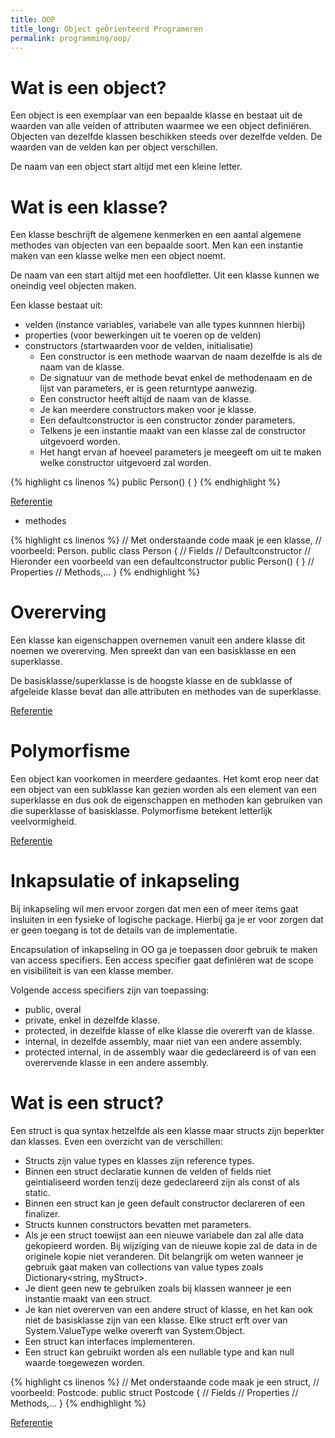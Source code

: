 ```yaml
---
title: OOP
title_long: Object geÖrienteerd Programeren
permalink: programming/oop/
---
```


# Wat is een object?
Een object is een exemplaar van een bepaalde klasse en bestaat uit de waarden van alle velden of attributen waarmee we een object definiëren. Objecten van dezelfde klassen beschikken steeds over dezelfde velden. De waarden van de velden kan per object verschillen.

De naam van een object start altijd met een kleine letter.

# Wat is een klasse?
Een klasse beschrijft de algemene kenmerken en een aantal algemene methodes van objecten van een bepaalde soort.
Men kan een instantie maken van een klasse welke men een object noemt.

De naam van een start altijd met een hoofdletter.
Uit een klasse kunnen we oneindig veel objecten maken.

Een klasse bestaat uit:
- velden (instance variables, variabele van alle types kunnnen hierbij)
- properties (voor bewerkingen uit te voeren op de velden)
- constructors (startwaarden voor de velden, initialisatie)
    - Een constructor is een methode waarvan de naam dezelfde is als de naam van de klasse.
    - De signatuur van de methode bevat enkel de methodenaam en de lijst van parameters, er is geen returntype aanwezig.
    - Een constructor heeft altijd de naam van de klasse.
    - Je kan meerdere constructors maken voor je klasse.
    - Een defaultconstructor is een constructor zonder parameters.
    - Telkens je een instantie maakt van een klasse zal de constructor uitgevoerd worden.
    - Het hangt ervan af hoeveel parameters je meegeeft om uit te maken welke constructor uitgevoerd zal worden.

{% highlight cs linenos %}
    public Person()
    {
    }
{% endhighlight %}    

[Referentie](https://docs.microsoft.com/en-us/dotnet/csharp/programming-guide/classes-and-structs/constructors)

- methodes

{% highlight cs linenos %}
// Met onderstaande code maak je een klasse, 
// voorbeeld: Person.
public class Person
{
    // Fields
    // Defaultconstructor
    // Hieronder een voorbeeld van een defaultconstructor
    public Person()
    {
    }
    // Properties
    // Methods,...
}
{% endhighlight %}

# Overerving
Een klasse kan eigenschappen overnemen vanuit een andere klasse dit noemen we overerving.
Men spreekt dan van een basisklasse en een superklasse.

De basisklasse/superklasse is de hoogste klasse en de subklasse of afgeleide klasse bevat dan alle attributen en methodes van de superklasse.

[Referentie](https://docs.microsoft.com/en-us/dotnet/csharp/programming-guide/classes-and-structs/inheritance)

# Polymorfisme
Een object kan voorkomen in meerdere gedaantes.
Het komt erop neer dat een object van een subklasse kan gezien worden als een element van een superklasse en dus ook de eigenschappen en methoden kan gebruiken van die superklasse of basisklasse.
Polymorfisme betekent letterlijk veelvormigheid.

[Referentie](https://docs.microsoft.com/en-us/dotnet/csharp/programming-guide/classes-and-structs/polymorphism)

# Inkapsulatie of inkapseling
Bij inkapseling wil men ervoor zorgen dat men een of meer items gaat insluiten in een fysieke of logische package.
Hierbij ga je er voor zorgen dat er geen toegang is tot de details van de implementatie.

Encapsulation of inkapseling in OO ga je toepassen door gebruik te maken van access specifiers.
Een access specifier gaat definiëren wat de scope en visibiliteit is van een klasse member.

Volgende access specifiers zijn van toepassing:

- public, overal
- private, enkel in dezelfde klasse.
- protected, in dezelfde klasse of elke klasse die overerft van de klasse.
- internal, in dezelfde assembly, maar niet van een andere assembly.
- protected internal, in de assembly waar die gedeclareerd is of van een overervende klasse in een andere assembly.

# Wat is een struct?

Een struct is qua syntax hetzelfde als een klasse maar structs zijn beperkter dan klasses.
Even een overzicht van de verschillen:

- Structs zijn value types en klasses zijn reference types.
- Binnen een struct declaratie kunnen de velden of fields niet geintialiseerd worden tenzij deze gedeclareerd zijn als const of als static.
- Binnen een struct kan je geen default constructor declareren of een finalizer.
- Structs kunnen constructors bevatten met parameters.
- Als je een struct toewijst aan een nieuwe variabele dan zal alle data gekopieerd worden.
Bij wijziging van de nieuwe kopie zal de data in de originele kopie niet veranderen.
Dit belangrijk om weten wanneer je gebruik gaat maken van collections van value types zoals Dictionary<string, myStruct>.
- Je dient geen new te gebruiken zoals bij klassen wanneer je een instantie maakt van een struct.
- Je kan niet overerven van een andere struct of klasse, en het kan ook niet de basisklasse zijn van een klasse. Elke struct erft over van System.ValueType welke overerft van System.Object.
- Een struct kan interfaces implementeren.
- Een struct kan gebruikt worden als een nullable type and kan null waarde toegewezen worden.

{% highlight cs linenos %}
// Met onderstaande code maak je een struct, 
// voorbeeld: Postcode.
public struct Postcode
{
    // Fields
    // Properties
    // Methods,...
}
{% endhighlight %}

[Referentie](https://docs.microsoft.com/en-us/dotnet/csharp/programming-guide/classes-and-structs/access-modifiers)